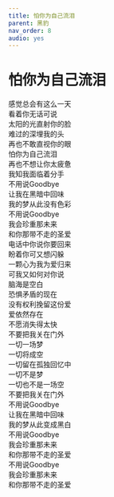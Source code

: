 ```yaml
---
title: 怕你为自己流泪
parent: 黑豹
nav_order: 8
audio: yes
---
```


# 怕你为自己流泪

感觉总会有这么一天  
看着你无话可说  
太阳的光直射你的脸  
难过的深埋我的头  
再也不敢直视你的眼  
怕你为自己流泪  
再也不想让你太疲惫  
我知我面临着分手  
不用说Goodbye  
让我在黑暗中回味  
我的梦从此没有色彩  
不用说Goodbye  
我会珍重那未来  
和你那带不走的圣爱  
电话中你说你要回来  
盼着你可又想闪躲  
一颗心为我为爱归来  
可我又如何对你说  
脑海是空白  
恐惧矛盾的现在  
没有权利挽留这份爱  
爱依然存在  
不愿消失得太快  
不要把我关在门外  
一切一场梦  
一切将成空  
一切留在孤独回忆中  
一切不是梦  
一切也不是一场空  
不要把我关在门外  
不用说Goodbye  
让我在黑暗中回味  
我的梦从此变成黑白  
不用说Goodbye  
我会珍重那未来  
和你那带不走的圣爱  
不用说Goodbye  
我会珍重那未来  
和你那带不走的圣爱